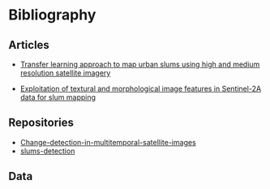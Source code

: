 # Bibliography

## Articles

- [Transfer learning approach to map urban slums using high and medium resolution satellite imagery](https://www.sciencedirect.com/science/article/abs/pii/S0197397518306982)

- [Exploitation of textural and morphological image features in Sentinel-2A data for slum mapping](https://ieeexplore.ieee.org/document/7924586/figures#figures)

## Repositories

- [Change-detection-in-multitemporal-satellite-images](https://github.com/ChaymaBouzaidii/Change-detection-in-multitemporal-satellite-images)
- [slums-detection](https://github.com/deepankverma/slums_detection)

## Data
